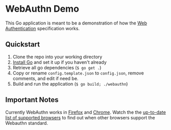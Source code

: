WebAuthn Demo
=============

This Go application is meant to be a demonstration of how the [Web Authentication](https://w3c.github.io/webauthn) specification works.


Quickstart
----------

1. Clone the repo into your working directory
2. [Install Go](https://golang.org/doc/install) and set it up if you haven't already
3. Retrieve all go dependencies (`$ go get .`)
4. Copy or rename `config.template.json` to `config.json`, remove comments, and edit if need be.
5. Build and run the application (`$ go build; ./webauthn`)

Important Notes
---------------

Currently WebAuthn works in [Firefox](https://www.mozilla.org/en-US/firefox/new/) and [Chrome](https://www.google.com/chrome/).  Watch the the [up-to-date list of supported browsers](https://caniuse.com/#search=webauthn) to find out when other browsers support the Webauthn standard.
